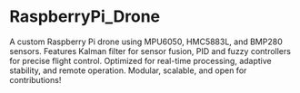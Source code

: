 # RaspberryPi_Drone
A custom Raspberry Pi drone using MPU6050, HMC5883L, and BMP280 sensors. Features Kalman filter for sensor fusion, PID and fuzzy controllers for precise flight control. Optimized for real-time processing, adaptive stability, and remote operation. Modular, scalable, and open for contributions!
